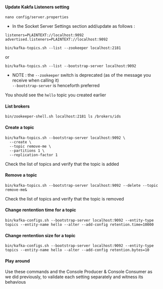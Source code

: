 #### Update Kakfa Listeners setting 

````
nano config/server.properties
````

- In the Socket Server Settings section add/update as follows :   

````
listeners=PLAINTEXT://localhost:9092
advertised.listeners=PLAINTEXT://localhost:9092
````

````
bin/kafka-topics.sh --list --zookeeper localhost:2181
````

or 
````
bin/kafka-topics.sh --list --bootstrap-server localhost:9092
````

- NOTE : the `--zookeeper` switch is deprecated (as of the message you receive when calling it)  
 `--bootstrap-server` is henceforth preferred

You should see the `hello` topic you created earlier

#### List brokers

````
bin/zookeeper-shell.sh localhost:2181 ls /brokers/ids
````


#### Create a topic

````
bin/kafka-topics.sh --bootstrap-server localhost:9092 \
  --create \
  --topic remove-me \
  --partitions 1 \
  --replication-factor 1
````

Check the list of topics and verify that the topic is added

#### Remove a topic

````
bin/kafka-topics.sh --bootstrap-server localhost:9092 --delete --topic remove-me&
````

Check the list of topics and verify that the topic is removed


#### Change rentention time for a topic

````
bin/kafka-configs.sh --bootstrap-server localhost:9092 --entity-type topics --entity-name hello --alter --add-config retention.time=10000
````

#### Change rentention size for a topic

````
bin/kafka-configs.sh --bootstrap-server localhost:9092 --entity-type topics --entity-name hello --alter --add-config retention.bytes=10
````

#### Play around 
Use these commands and the Console Producer & Console Consumer as we did previously, to validate each setting separately and witness its behavious
